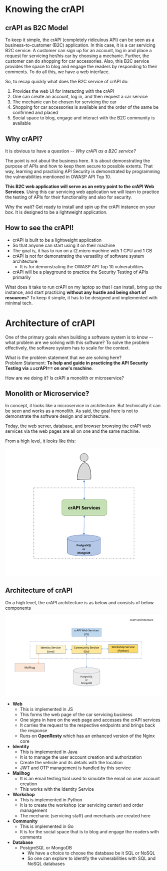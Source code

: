 # Knowing the crAPI

## crAPI as B2C Model

To keep it simple, the crAPI (completely ridiculous API) can be seen as a business-to-customer (B2C) application.  In this case, it is a car servicing B2C service.  A customer can sign up for an account, log in and place a request for servicing her/his car by choosing a mechanic.  Further, the customer can do shopping for car accessories.  Also, this B2C service provides the space to blog and engage the readers by responding to their comments.  To do all this, we have a web interface.

So, to recap quickly what does the B2C service of crAPI do:

  1. Provides the web UI for interacting with the crAPI
  2. One can create an account, log in, and then request a car service
  3. The mechanic can be chosen for servicing the car
  4. Shopping for car accessories is available and the order of the same be confirmed and placed
  5. Social space to blog, engage and interact with the B2C community is available
 
 
## Why crAPI?

It is obvious to have a question -- *Why crAPI as a B2C service?* 

The point is not about the business here.  It is about demonstrating the purpose of APIs and how to keep them secure to possible extents.  That way, learning and practicing API Security is demonstrated by programming the vulnerabilities mentioned in OWASP API Top 10.

**This B2C web application will serve as an entry point to the crAPI Web Services**.  Using this car servicing web application we will learn to practice the testing of APIs for their functionality and also for security.

Why the wait?  Get ready to install and spin up the crAPI instance on your box. It is designed to be a lightweight application.


## How to see the crAPI!

 - crAPI is built to be a lightweight application
 - So that anyone can start using it on their machine
 - The goal is, it has to run on a t2.micro machine with 1 CPU and 1 GB
 - crAPI is not for demonstrating the versatility of software system architecture
	 - It is for demonstrating the OWASP API Top 10 vulnerabilities
- crAPI will be a playground to practice the Security Testing of APIs primarily

What does it take to run crAPI on my laptop so that I can install, bring up the instance, and start practicing **without any hustle and being short of resources**?  To keep it simple, it has to be designed and implemented with minimal tech. 


# Architecture of crAPI

One of the primary goals when building a software system is to know -- what problem are we solving with this software?   To solve the problem effectively, the software system has to scale for the context.  

What is the problem statement that we are solving here?  
Problem Statement: **To help and guide in practicing the API Security Testing via ==crAPI== on one's machine**.

How are we doing it?  Is crAPI a monolith or microservice?



## Monolith or Microservice?

In concept, it looks like a microservice in architecture.  But technically it can be seen and works as a monolith.  As said, the goal here is not to demonstrate the software design and architecture.

Today, the web server, database, and browser browsing the crAPI web services via the web pages are all on one and the same machine.  

From a high level, it looks like this:

![a high level view of crAPI](/docs/pics/monolith-pic-crapi.png "a high level view of crAPI")


## Architecture of crAPI

On a high level, the crAPI architecture is as below and consists of below components


![the crAPI architecture](/docs/pics/crapi-architecture.png "the crAPI architecture")


 - **Web**
	 - This is implemented in JS
	 - This forms the web page of the car servicing business
	 - One signs in here on the web page and accesses the crAPI services
	 - It carries the request to the respective endpoints and brings back the response
	 - Runs on **OpenResty** which has an enhanced version of the Nginx core
 - **Identity**
	 - This is implemented in Java
	 - It is to manage the user account creation and authorization
	 - Create the vehicle and its details with the location
	 - JWT and OTP management is handled by this service
 - **Mailhog**
	 - It is an email testing tool used to simulate the email on user account creation
	 - This works with the Identity Service
 - **Workshop**
	 - This is implemented in Python
	 - It is to create the workshop (car servicing center) and order management
	 - The mechanic (servicing staff) and merchants are created here
 - **Community**
	 - This is implemented in Go
	 - It is for the social space that is to blog and engage the readers with comments
 - **Database**
	 - PostgreSQL or MongoDB
		 - We have a choice to choose the database be it SQL or NoSQL
		 - So one can explore to identify the vulnerabilities with SQL and NoSQL databases
 
